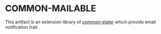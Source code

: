 # COMMON-MAILABLE

This artifact is an extension library of [common-stater](../common-starter/) which provide email notification trait
